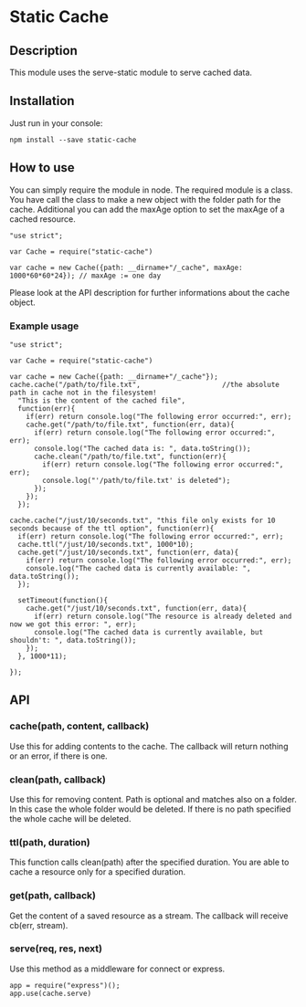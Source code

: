 # Static Cache
## Description

This module uses the serve-static module to serve cached data.

## Installation
Just run in your console:
```
npm install --save static-cache
```
## How to use
You can simply require the module in node. The required module is a class. You have call the class to make a new object with the folder path for the cache. Additional you can add the maxAge option to set the maxAge of a cached resource.

```
"use strict";

var Cache = require("static-cache")

var cache = new Cache({path: __dirname+"/_cache", maxAge: 1000*60*60*24}); // maxAge := one day

```

Please look at the API description for further informations about the cache object.

### Example usage
```
"use strict";

var Cache = require("static-cache")

var cache = new Cache({path: __dirname+"/_cache"});
cache.cache("/path/to/file.txt",                    //the absolute path in cache not in the filesystem!
  "This is the content of the cached file",
  function(err){
    if(err) return console.log("The following error occurred:", err);
    cache.get("/path/to/file.txt", function(err, data){
      if(err) return console.log("The following error occurred:", err);
      console.log("The cached data is: ", data.toString());
      cache.clean("/path/to/file.txt", function(err){
        if(err) return console.log("The following error occurred:", err);
        console.log("'/path/to/file.txt' is deleted");
      });
    });
  });
  
cache.cache("/just/10/seconds.txt", "this file only exists for 10 seconds because of the ttl option", function(err){
  if(err) return console.log("The following error occurred:", err);
  cache.ttl("/just/10/seconds.txt", 1000*10);
  cache.get("/just/10/seconds.txt", function(err, data){
    if(err) return console.log("The following error occurred:", err);
    console.log("The cached data is currently available: ", data.toString());
  });
  
  setTimeout(function(){
    cache.get("/just/10/seconds.txt", function(err, data){
      if(err) return console.log("The resource is already deleted and now we got this error: ", err);
      console.log("The cached data is currently available, but shouldn't: ", data.toString());
    });
  }, 1000*11);
  
});
```

## API
### cache(path, content, callback)
Use this for adding contents to the cache. The callback will return nothing or an error, if there is one.
### clean(path, callback)
Use this for removing content. Path is optional and matches also on a folder. In this case the whole folder would be deleted. If there is no path specified the whole cache will be deleted.
### ttl(path, duration)
This function calls clean(path) after the specified duration. You are able to cache a resource only for a specified duration.
### get(path, callback)
Get the content of a saved resource as a stream. The callback will receive cb(err, stream).
### serve(req, res, next)
Use this method as a middleware for connect or express.
```
app = require("express")();
app.use(cache.serve)
```
